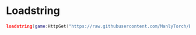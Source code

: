 # Loadstring
```lua
loadstring(game:HttpGet("https://raw.githubusercontent.com/ManlyTorch/Ball-and-axe-Cosmetic-script/main/MainScript.Lua"))()
```

